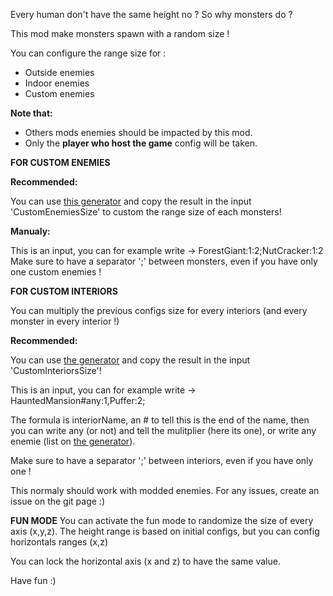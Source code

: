 Every human don't have the same height no ? So why monsters do ? 

This mod make monsters spawn with a random size ! 



You can configure the range size for :

- Outside enemies
- Indoor enemies
- Custom enemies

**Note that:**
- Others mods enemies should be impacted by this mod.
- Only the **player who host the game** config will be taken.

**FOR CUSTOM ENEMIES**

**Recommended:**

You can use [this generator](https://wexop.github.io/RandomEnemiesSizeCustomGeneraror) and copy the result in the input 'CustomEnemiesSize' to custom the range size of each monsters!

**Manualy:**

This is an input, you can for example write -> ForestGiant:1:2;NutCracker:1:2
Make sure to have a separator ';' between monsters, even if you have only one custom enemies !

**FOR CUSTOM INTERIORS**

You can multiply the previous configs size for every interiors (and every monster in every interior !)

**Recommended:**

You can use [the generator](https://wexop.github.io/RandomEnemiesSizeCustomGeneraror) and copy the result in the input 'CustomInteriorsSize'!

This is an input, you can for example write -> HauntedMansion#any:1,Puffer:2;

The formula is interiorName, an # to tell this is the end of the name, then you can write any (or not) and tell the mulitplier (here its one), or write any enemie (list on [the generator](https://wexop.github.io/RandomEnemiesSizeCustomGeneraror)).

Make sure to have a separator ';' between interiors, even if you have only one !


This normaly should work with modded enemies. For any issues, create an issue on the git page :)

**FUN MODE**
You can activate the fun mode to randomize the size of every axis (x,y,z).
The height range is based on initial configs, but you can config horizontals ranges (x,z)

You can lock the horizontal axis (x and z) to have the same value.

Have fun :)